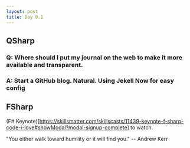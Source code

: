 ```yaml
---
layout: post
title: Day 0.1
---
```


## QSharp
### Q: Where should I put my journal on the web to make it more available and transparent.
### A: Start a GitHub blog. Natural. Using Jekell Now for easy config

## FSharp
(F# Keynote)[https://skillsmatter.com/skillscasts/11439-keynote-f-sharp-code-i-love#showModal?modal-signup-complete] to watch.

"You either walk toward humility or it will find you." -- Andrew Kerr


